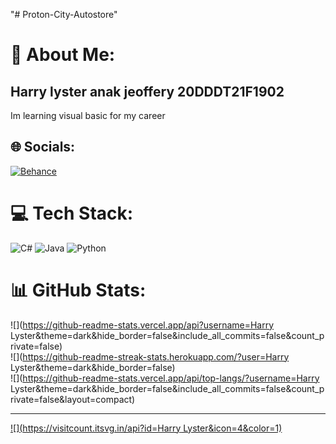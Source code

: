 ﻿"# Proton-City-Autostore" 
# 💫 About Me:
## Harry lyster anak jeoffery 20DDDT21F1902
Im learning visual basic for my career


## 🌐 Socials:
[![Behance](https://img.shields.io/badge/Behance-1769ff?logo=behance&logoColor=white)](https://behance.net/Harry) 

# 💻 Tech Stack:
![C#](https://img.shields.io/badge/c%23-%23239120.svg?style=for-the-badge&logo=c-sharp&logoColor=white) ![Java](https://img.shields.io/badge/java-%23ED8B00.svg?style=for-the-badge&logo=java&logoColor=white) ![Python](https://img.shields.io/badge/python-3670A0?style=for-the-badge&logo=python&logoColor=ffdd54)
# 📊 GitHub Stats:
![](https://github-readme-stats.vercel.app/api?username=Harry Lyster&theme=dark&hide_border=false&include_all_commits=false&count_private=false)<br/>
![](https://github-readme-streak-stats.herokuapp.com/?user=Harry Lyster&theme=dark&hide_border=false)<br/>
![](https://github-readme-stats.vercel.app/api/top-langs/?username=Harry Lyster&theme=dark&hide_border=false&include_all_commits=false&count_private=false&layout=compact)

---
[![](https://visitcount.itsvg.in/api?id=Harry Lyster&icon=4&color=1)](https://visitcount.itsvg.in)

<!-- Proudly created with GPRM ( https://gprm.itsvg.in ) -->